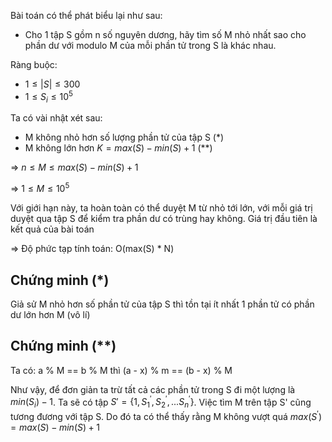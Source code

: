 Bài toán có thể phát biểu lại như sau:

- Cho 1 tập S gồm n số nguyên dương, hãy tìm số M nhỏ nhất sao cho phần dư với modulo M của mỗi phần tử trong S là khác nhau.

Ràng buộc:

- $1 \le |S| \le 300$
- $1 \le S_i \le 10^5$

Ta có vài nhật xét sau:

- M không nhỏ hơn số lượng phần tử của tập S (\*)
- M không lớn hơn $K = max(S) - min(S) + 1$ (\*\*)

=> $n \le M \le max(S) - min(S) + 1$

=> $1 \le M \le 10^5$

Với giới hạn này, ta hoàn toàn có thể duyệt M từ nhỏ tới lớn, với mỗi giá trị duyệt qua tập S để kiểm tra phần dư có trùng hay không. Giá trị đầu tiên là kết quả của bài toán

=> Độ phức tạp tính toán: O(max(S) \* N)

## Chứng minh (\*)

Giả sử M nhỏ hơn số phần tử của tập S thì tồn tại ít nhất 1 phần tử có phần dư lớn hơn M (vô lí)

## Chứng minh (\*\*)

Ta có: a % M == b % M thì (a - x) % m == (b - x) % M

Như vậy, để đơn giản ta trừ tất cả các phần tử trong S đi một lượng là $min(S_i) - 1$. Ta sẽ có tập $S' = \{1, S^{'}_1, S^{'}_2, ... S^{'}_n\}$. Việc tìm M trên tập S' cũng tương đương với tập S. Do đó ta có thể thấy rằng M không vượt quá $max(S^{'}) = max(S) - min(S) + 1$

<!-- this css for latex -->
<script type="text/javascript" src="http://cdn.mathjax.org/mathjax/latest/MathJax.js?config=TeX-AMS-MML_HTMLorMML"></script>
<script type="text/x-mathjax-config"> MathJax.Hub.Config({ tex2jax: {inlineMath: [['$', '$']]}, messageStyle: "none" });</script>

